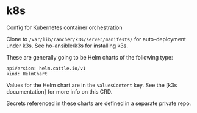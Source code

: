 # k8s
Config for Kubernetes container orchestration

Clone to `/var/lib/rancher/k3s/server/manifests/` for auto-deployment under k3s.
See ho-ansible/k3s for installing k3s.

These are generally going to be Helm charts of the following type:
```
apiVersion: helm.cattle.io/v1
kind: HelmChart
```
Values for the Helm chart are in the `valuesContent` key.
See the [k3s documentation] for more info on this CRD.

Secrets referenced in these charts are defined in a separate private repo.
